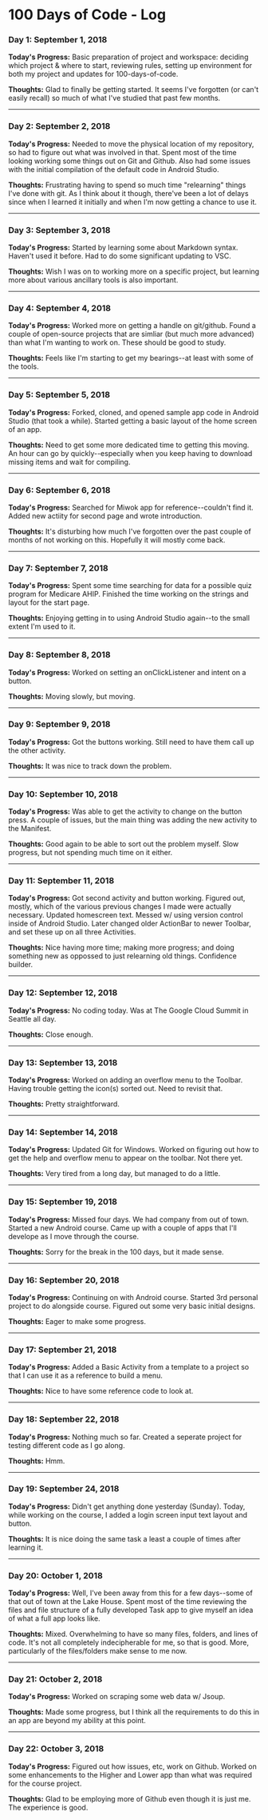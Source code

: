 # 100 Days of Code - Log

### Day 1: September 1, 2018

**Today's Progress:** Basic preparation of project and workspace: deciding which project & where to start, reviewing rules, setting up environment for both my project and updates for 100-days-of-code.

**Thoughts:** Glad to finally be getting started. It seems I've forgotten (or can't easily recall) so much of what I've studied that past few months.

---

### Day 2: September 2, 2018

**Today's Progress:** Needed to move the physical location of my repository, so had to figure out what was involved in that. Spent most of the time looking working some things out on Git and Github. Also had some issues with the initial compilation of the default code in Android Studio.

**Thoughts:** Frustrating having to spend so much time "relearning" things I've done with git. As I think about it though, there've been a lot of delays since when I learned it initially and when I'm now getting a chance to use it.

---

### Day 3: September 3, 2018

**Today's Progress:** Started by learning some about Markdown syntax. Haven't used it before. Had to do some significant updating to VSC.

**Thoughts:** Wish I was on to working more on a specific project, but learning more about various ancillary tools is also important.

---

### Day 4: September 4, 2018

**Today's Progress:** Worked more on getting a handle on git/github. Found a couple of open-source projects that are simliar (but much more advanced) than what I'm wanting to work on. These should be good to study.

**Thoughts:** Feels like I'm starting to get my bearings--at least with some of the tools.

---

### Day 5: September 5, 2018

**Today's Progress:** Forked, cloned, and opened sample app code in Android Studio (that took a while). Started getting a basic layout of the home screen of an app.

**Thoughts:** Need to get some more dedicated time to getting this moving. An hour can go by quickly--especially when you keep having to download missing items and wait for compiling.

---

### Day 6: September 6, 2018

**Today's Progress:** Searched for Miwok app for reference--couldn't find it. Added new actiity for second page and wrote introduction.

**Thoughts:** It's disturbing how much I've forgotten over the past couple of months of not working on this. Hopefully it will mostly come back.

---

### Day 7: September 7, 2018

**Today's Progress:** Spent some time searching for data for a possible quiz program for Medicare AHIP. Finished the time working on the strings and layout for the start page.

**Thoughts:** Enjoying getting in to using Android Studio again--to the small extent I'm used to it.

---

### Day 8: September 8, 2018

**Today's Progress:** Worked on setting an onClickListener and intent on a button.

**Thoughts:** Moving slowly, but moving.

---

### Day 9: September 9, 2018

**Today's Progress:** Got the buttons working. Still need to have them call up the other activity.

**Thoughts:** It was nice to track down the problem.

---

### Day 10: September 10, 2018

**Today's Progress:** Was able to get the activity to change on the button press. A couple of issues, but the main thing was adding the new activity to the Manifest.

**Thoughts:** Good again to be able to sort out the problem myself. Slow progress, but not spending much time on it either.

---

### Day 11: September 11, 2018

**Today's Progress:** Got second activity and button working. Figured out, mostly, which of the various previous changes I made were actually necessary. Updated homescreen text. Messed w/ using version control inside of Android Studio. Later changed older ActionBar to newer Toolbar, and set these up on all three Activities.

**Thoughts:** Nice having more time; making more progress; and doing something new as oppossed to just relearning old things. Confidence builder.

---

### Day 12: September 12, 2018

**Today's Progress:** No coding today. Was at The Google Cloud Summit in Seattle all day.

**Thoughts:** Close enough.

---

### Day 13: September 13, 2018

**Today's Progress:** Worked on adding an overflow menu to the Toolbar. Having trouble getting the icon(s) sorted out. Need to revisit that.

**Thoughts:** Pretty straightforward.

---

### Day 14: September 14, 2018

**Today's Progress:** Updated Git for Windows. Worked on figuring out how to get the help and overflow menu to appear on the toolbar. Not there yet.

**Thoughts:** Very tired from a long day, but managed to do a little.

---

### Day 15: September 19, 2018

**Today's Progress:** Missed four days. We had company from out of town. Started a new Android course. Came up with a couple of apps that I'll develope as I move through the course.

**Thoughts:** Sorry for the break in the 100 days, but it made sense.

---

### Day 16: September 20, 2018

**Today's Progress:** Continuing on with Android course. Started 3rd personal project to do alongside course. Figured out some very basic initial designs.

**Thoughts:** Eager to make some progress.

---

### Day 17: September 21, 2018

**Today's Progress:** Added a Basic Activity from a template to a project so that I can use it as a reference to build a menu.

**Thoughts:** Nice to have some reference code to look at.

---

### Day 18: September 22, 2018

**Today's Progress:** Nothing much so far. Created a seperate project for testing different code as I go along.

**Thoughts:** Hmm.

---

### Day 19: September 24, 2018

**Today's Progress:** Didn't get anything done yesterday (Sunday). Today, while working on the course, I added a login screen input text layout and button.

**Thoughts:** It is nice doing the same task a least a couple of times after learning it.

---

### Day 20: October 1, 2018

**Today's Progress:** Well, I've been away from this for a few days--some of that out of town at the Lake House. Spent most of the time reviewing the files and file structure of a fully developed Task app to give myself an idea of what a full app looks like.

**Thoughts:** Mixed. Overwhelming to have so many files, folders, and lines of code. It's not all completely indecipherable for me, so that is good. More, particularly of the files/folders make sense to me now.

---

### Day 21: October 2, 2018

**Today's Progress:** Worked on scraping some web data w/ Jsoup. 

**Thoughts:** Made some progress, but I think all the requirements to do this in an app are beyond my ability at this point.

---

### Day 22: October 3, 2018

**Today's Progress:** Figured out how issues, etc, work on Github. Worked on some enhancements to the Higher and Lower app than what was required for the course project.

**Thoughts:** Glad to be employing more of Github even though it is just me. The experience is good.




<!-- # 100 Days Of Code - Log

### Day 0: February 30, 2016 (Example 1)
##### (delete me or comment me out)

**Today's Progress**: Fixed CSS, worked on canvas functionality for the app.

**Thoughts:** I really struggled with CSS, but, overall, I feel like I am slowly getting better at it. Canvas is still new for me, but I managed to figure out some basic functionality.

**Link to work:** [Calculator App](http://www.example.com)

### Day 0: February 30, 2016 (Example 2)
##### (delete me or comment me out)

**Today's Progress**: Fixed CSS, worked on canvas functionality for the app.

**Thoughts**: I really struggled with CSS, but, overall, I feel like I am slowly getting better at it. Canvas is still new for me, but I managed to figure out some basic functionality.

**Link(s) to work**: [Calculator App](http://www.example.com)


### Day 1: June 27, Monday

**Today's Progress**: I've gone through many exercises on FreeCodeCamp.

**Thoughts** I've recently started coding, and it's a great feeling when I finally solve an algorithm challenge after a lot of attempts and hours spent.

**Link(s) to work**
1. [Find the Longest Word in a String](https://www.freecodecamp.com/challenges/find-the-longest-word-in-a-string)
2. [Title Case a Sentence](https://www.freecodecamp.com/challenges/title-case-a-sentence)
 -->
